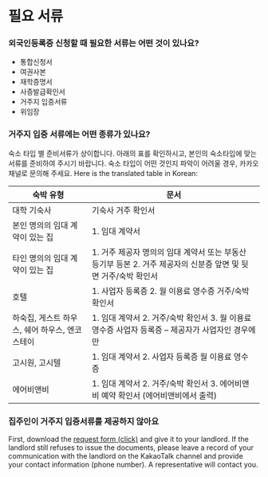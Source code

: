 # 필요 서류

### 외국인등록증 신청할 때 필요한 서류는 어떤 것이 있나요?

- 통합신청서
- 여권사본
- 재학증명서
- 사증발급확인서
- 거주지 입증서류
- 위임장

### 거주지 입증 서류에는 어떤 종류가 있나요?

숙소 타입 별 준비서류가 상이합니다. 아래의 표를 확인하시고, 본인의 숙소타입에 맞는 서류를 준비하여 주시기 바랍니다. 숙소 타입이 어떤 것인지 파악이 어려울 경우, 카카오 채널로 문의해 주세요.
Here is the translated table in Korean:

| 숙박 유형                                       | 문서                                                                                                            |
| ----------------------------------------------- | --------------------------------------------------------------------------------------------------------------- |
| 대학 기숙사                                     | 기숙사 거주 확인서                                                                                              |
| 본인 명의의 임대 계약이 있는 집                 | 1. 임대 계약서                                                                                                  |
| 타인 명의의 임대 계약이 있는 집                 | 1. 거주 제공자 명의의 임대 계약서 또는 부동산 등기부 등본 2. 거주 제공자의 신분증 앞면 및 뒷면 거주/숙박 확인서 |
| 호텔                                            | 1. 사업자 등록증 2. 월 이용료 영수증 거주/숙박 확인서                                                           |
| 하숙집, 게스트 하우스, 쉐어 하우스, 엔코 스테이 | 1. 임대 계약서 2. 거주/숙박 확인서 3. 월 이용료 영수증 사업자 등록증 – 제공자가 사업자인 경우에만               |
| 고시원, 고시텔                                  | 1. 임대 계약서 2. 사업자 등록증 월 이용료 영수증                                                                |
| 에어비앤비                                      | 1. 임대 계약서 2. 거주/숙박 확인서 3. 에어비앤비 예약 확인서 (에어비앤비에서 출력)                              |

### 집주인이 거주지 입증서류를 제공하지 않아요

First, download the [request form (click)](https://drive.google.com/file/d/15D4Jci1-i1tWtAurMV7WNKMxSK_izoNr/view?usp=drive_link) and give it to your landlord. If the landlord still refuses to issue the documents, please leave a record of your communication with the landlord on the KakaoTalk channel and provide your contact information (phone number). A representative will contact you.
